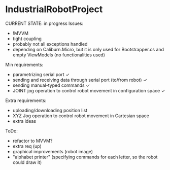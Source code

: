 ﻿# IndustrialRobotProject

CURRENT STATE: in progress
Issues:
- !MVVM
- tight coupling
- probably not all exceptions handled
- depending on Caliburn.Micro, but it is only used for Bootstrapper.cs and empty ViewModels (no functionalities used)

Min requirements:
- parametrizing serial port ✓
- sending and receiving data through serial port (to/from robot) ✓
- sending manual-typed commands ✓
- JOINT jog operation to control robot movement in configuration space ✓

Extra requirements:
- uploading/downloading position list
- XYZ Jog operation to control robot movement in Cartesian space
- extra ideas

ToDo:
- refactor to MVVM?
- extra req (up)
- graphical improvements (robot image)
- "alphabet printer" (specifying commands for each letter, so the robot could draw it)

